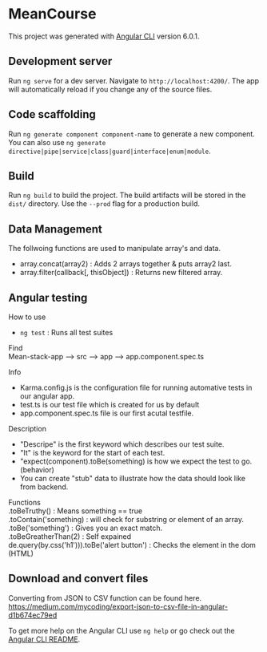 # MeanCourse

This project was generated with [Angular CLI](https://github.com/angular/angular-cli) version 6.0.1.

## Development server

Run `ng serve` for a dev server. Navigate to `http://localhost:4200/`. The app will automatically reload if you change any of the source files.

## Code scaffolding

Run `ng generate component component-name` to generate a new component. You can also use `ng generate directive|pipe|service|class|guard|interface|enum|module`.

## Build

Run `ng build` to build the project. The build artifacts will be stored in the `dist/` directory. Use the `--prod` flag for a production build.

## Data Management 

The follwoing functions are used to manipulate array's and data. <br>

- array.concat(array2) : Adds 2 arrays together & puts array2 last. <br>
- array.filter(callback[, thisObject]) : Returns new filtered array. 


## Angular testing

How to use
- `ng test` : Runs all test suites

Find <br>
Mean-stack-app --> src --> app --> app.component.spec.ts

Info
- Karma.config.js is the configuration file for running automative tests in our angular app. 
- test.ts is our test file which is created for us by default 
- app.component.spec.ts file is our first acutal testfile. 
 
Description
- "Descripe" is the first keyword which describes our test suite. 
- "It" is the keyword for the start of each test. 
- "expect(component).toBe(something) is how we expect the test to go. (behavior)
- You can create "stub" data to illustrate how the data should look like from backend.

Functions <br>
.toBeTruthy() : Means something == true <br>
.toContain('something) : will check for substring or element of an array. <br>
.toBe('something') : Gives you an exact match. <br>
.toBeGreatherThan(2) : Self expained <br>
de.query(by.css('h1'))).toBe('alert button') : Checks the element in the dom (HTML)  <br>

## Download and convert files

Converting from JSON to CSV function can be found here.
<br>
https://medium.com/mycoding/export-json-to-csv-file-in-angular-d1b674ec79ed 

To get more help on the Angular CLI use `ng help` or go check out the [Angular CLI README](https://github.com/angular/angular-cli/blob/master/README.md).
